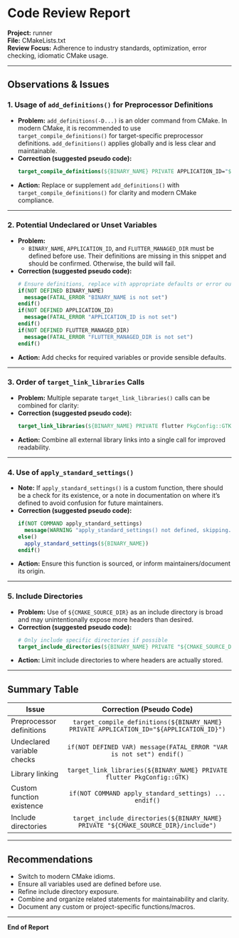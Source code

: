 # Code Review Report

**Project:** runner  
**File:** CMakeLists.txt  
**Review Focus:** Adherence to industry standards, optimization, error checking, idiomatic CMake usage.

---

## Observations & Issues

### 1. **Usage of `add_definitions()` for Preprocessor Definitions**
- **Problem:** `add_definitions(-D...)` is an older command from CMake. In modern CMake, it is recommended to use `target_compile_definitions()` for target-specific preprocessor definitions. `add_definitions()` applies globally and is less clear and maintainable.
- **Correction (suggested pseudo code):**
    ```cmake
    target_compile_definitions(${BINARY_NAME} PRIVATE APPLICATION_ID="${APPLICATION_ID}")
    ```
- **Action:** Replace or supplement `add_definitions()` with `target_compile_definitions()` for clarity and modern CMake compliance.

---

### 2. **Potential Undeclared or Unset Variables**
- **Problem:** 
    - `BINARY_NAME`, `APPLICATION_ID`, and `FLUTTER_MANAGED_DIR` must be defined before use. Their definitions are missing in this snippet and should be confirmed. Otherwise, the build will fail.
- **Correction (suggested pseudo code):**
    ```cmake
    # Ensure definitions, replace with appropriate defaults or error out if unset
    if(NOT DEFINED BINARY_NAME)
      message(FATAL_ERROR "BINARY_NAME is not set")
    endif()
    if(NOT DEFINED APPLICATION_ID)
      message(FATAL_ERROR "APPLICATION_ID is not set")
    endif()
    if(NOT DEFINED FLUTTER_MANAGED_DIR)
      message(FATAL_ERROR "FLUTTER_MANAGED_DIR is not set")
    endif()
    ```
- **Action:** Add checks for required variables or provide sensible defaults.

---

### 3. **Order of `target_link_libraries` Calls**
- **Problem:** Multiple separate `target_link_libraries()` calls can be combined for clarity:
- **Correction (suggested pseudo code):**
    ```cmake
    target_link_libraries(${BINARY_NAME} PRIVATE flutter PkgConfig::GTK)
    ```
- **Action:** Combine all external library links into a single call for improved readability.

---

### 4. **Use of `apply_standard_settings()`**
- **Note:** If `apply_standard_settings()` is a custom function, there should be a check for its existence, or a note in documentation on where it’s defined to avoid confusion for future maintainers.
- **Correction (suggested pseudo code):**
    ```cmake
    if(NOT COMMAND apply_standard_settings)
      message(WARNING "apply_standard_settings() not defined, skipping.")
    else()
      apply_standard_settings(${BINARY_NAME})
    endif()
    ```
- **Action:** Ensure this function is sourced, or inform maintainers/document its origin.

---

### 5. **Include Directories**
- **Problem:** Use of `${CMAKE_SOURCE_DIR}` as an include directory is broad and may unintentionally expose more headers than desired.
- **Correction (suggested pseudo code):**
    ```cmake
    # Only include specific directories if possible
    target_include_directories(${BINARY_NAME} PRIVATE "${CMAKE_SOURCE_DIR}/include")
    ```
- **Action:** Limit include directories to where headers are actually stored.

---

## Summary Table

| Issue                          | Correction (Pseudo Code)                                                                  |
|---------------------------------|:-----------------------------------------------------------------------------------------:|
| Preprocessor definitions        | `target_compile_definitions(${BINARY_NAME} PRIVATE APPLICATION_ID="${APPLICATION_ID}")`   |
| Undeclared variable checks      | `if(NOT DEFINED VAR) message(FATAL_ERROR "VAR is not set") endif()`                       |
| Library linking                 | `target_link_libraries(${BINARY_NAME} PRIVATE flutter PkgConfig::GTK)`                    |
| Custom function existence       | `if(NOT COMMAND apply_standard_settings) ... endif()`                                     |
| Include directories             | `target_include_directories(${BINARY_NAME} PRIVATE "${CMAKE_SOURCE_DIR}/include")`        |

---

## Recommendations

- Switch to modern CMake idioms.
- Ensure all variables used are defined before use.
- Refine include directory exposure.
- Combine and organize related statements for maintainability and clarity.
- Document any custom or project-specific functions/macros.

---

**End of Report**